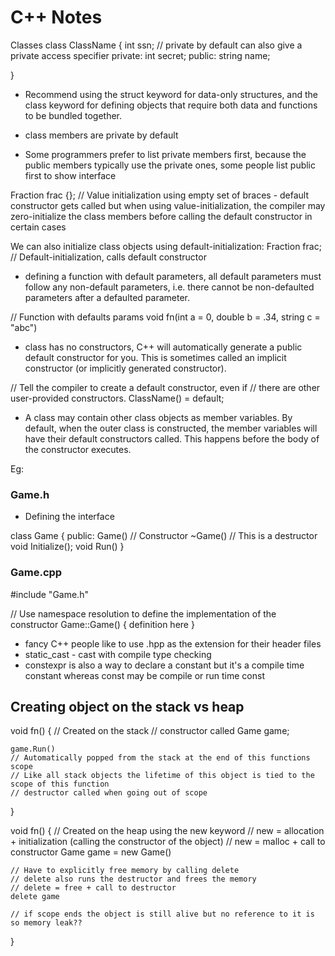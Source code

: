 # C++ Notes

Classes
 class ClassName {
    int ssn; // private by default can also give a private access specifier
    private:
        int secret;
    public:
        string name;

 }

 - Recommend using the struct keyword for data-only structures, and the class keyword for defining objects that require both data and functions to be bundled together.

- class members are private by default

- Some programmers prefer to list private members first, because the public members typically use the private ones, some people list public first to show interface

Fraction frac {}; // Value initialization using empty set of braces - default constructor gets called but when using value-initialization, the compiler may zero-initialize the class members before calling the default constructor in certain cases

We can also initialize class objects using default-initialization:
Fraction frac; // Default-initialization, calls default constructor

- defining a function with default parameters, all default parameters must follow any non-default parameters, i.e. there cannot be non-defaulted parameters after a defaulted parameter.


// Function with defaults params
void fn(int a = 0, double b = .34, string c = "abc")

- class has no constructors, C++ will automatically generate a public default constructor for you. This is sometimes called an implicit constructor (or implicitly generated constructor).

// Tell the compiler to create a default constructor, even if
    // there are other user-provided constructors.
    ClassName() = default; 


- A class may contain other class objects as member variables. By default, when the outer class is constructed, the member variables will have their default constructors called. This happens before the body of the constructor executes.

Eg:

### Game.h
 - Defining the interface

class Game {
    public:
        Game() // Constructor
        ~Game() // This is a destructor
        void Initialize();
        void Run()
}

### Game.cpp
#include "Game.h"

// Use namespace resolution to define the implementation of the constructor
Game::Game() {
    definition here
}

- fancy C++ people like to use .hpp as the extension for their header files
- static_cast - cast with compile type checking
- constexpr is also a way to declare a constant but it's a compile time constant whereas const may be compile or run time const


## Creating object on the stack vs heap

void fn() {
    // Created on the stack
    // constructor called
    Game game;

    game.Run()
    // Automatically popped from the stack at the end of this functions scope
    // Like all stack objects the lifetime of this object is tied to the scope of this function
    // destructor called when going out of scope
}

void fn() {
    // Created on the heap using the new keyword
    // new = allocation + initialization (calling the constructor of the object)
    // new = malloc + call to constructor
    Game game = new Game()

    // Have to explicitly free memory by calling delete
    // delete also runs the destructor and frees the memory
    // delete = free + call to destructor
    delete game

    // if scope ends the object is still alive but no reference to it is so memory leak??
}
